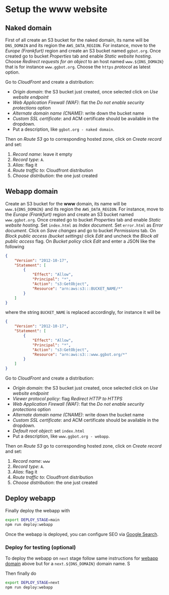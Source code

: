 # Setup the www website

## Naked domain

First of all create an S3 bucket for the naked domain, its name will be `DNS_DOMAIN` and its region the `AWS_DATA_REGION`.
For instance, move to the _Europe (Frankfurt)_ region and create an S3 bucket named `ggbot.org`.
Once created go to bucket _Properties_ tab and enable _Static website hosting_.
Choose _Redirect requests for an object_ to an host named `www.${DNS_DOMAIN}` that is for instance `www.ggbot.org`.
Choose the `https` _protocol_ as latest option.

Go to _CloudFront_ and create a distribution:

- _Origin domain_: the S3 bucket just created, once selected click on _Use website endpoint_
- _Web Application Firewall (WAF)_: flat the _Do not enable security protections_ option
- _Alternate domain name (CNAME)_: write down the bucket name
- _Custom SSL certificate_: and ACM certificate should be available in the dropdown.
- Put a description, like `ggbot.org - naked domain`.

Then on _Route 53_ go to corresponding hosted zone, click on _Create record_ and set:

1. _Record name_: leave it empty
2. _Record type_: `A`.
3. _Alias_: flag it
4. _Route traffic to_: Cloudfront distribution
5. _Choose distribution_: the one just created

## Webapp domain

Create an S3 bucket for the **www** domain, its name will be `www.${DNS_DOMAIN}` and its region the `AWS_DATA_REGION`.
For instance, move to the _Europe (Frankfurt)_ region and create an S3 bucket named `www.ggbot.org`.
Once created go to bucket _Properties_ tab and enable _Static website hosting_.
Set `index.html` as _Index document_.
Set `error.html` as _Error document_.
Click on _Save changes_ and go to bucket _Permissions_ tab.
On _Block public access (bucket settings)_ click _Edit_ and uncheck the _Block all public access_ flag.
On _Bucket policy_ click _Edit_ and enter a JSON like the following

```json
{
	"Version": "2012-10-17",
	"Statement": [
		{
			"Effect": "Allow",
			"Principal": "*",
			"Action": "s3:GetObject",
			"Resource": "arn:aws:s3:::BUCKET_NAME/*"
		}
	]
}
```

where the string `BUCKET_NAME` is replaced accordingly, for instance it will be

```json
{
	"Version": "2012-10-17",
	"Statement": [
		{
			"Effect": "Allow",
			"Principal": "*",
			"Action": "s3:GetObject",
			"Resource": "arn:aws:s3:::www.ggbot.org/*"
		}
	]
}
```

Go to _CloudFront_ and create a distribution:

- _Origin domain_: the S3 bucket just created, once selected click on _Use website endpoint_
- _Viewer protocol policy_: flag _Redirect HTTP to HTTPS_
- _Web Application Firewall (WAF)_: flat the _Do not enable security protections_ option
- _Alternate domain name (CNAME)_: write down the bucket name
- _Custom SSL certificate_: and ACM certificate should be available in the dropdown.
- _Default root object_: set `index.html`
- Put a description, like `www.ggbot.org - webapp`.

Then on _Route 53_ go to corresponding hosted zone, click on _Create record_ and set:

1. _Record name_: `www`
2. _Record type_: `A`.
3. _Alias_: flag it
4. _Route traffic to_: Cloudfront distribution
5. _Choose distribution_: the one just created

## Deploy webapp

Finally deploy the webapp with

```sh
export DEPLOY_STAGE=main
npm run deploy:webapp
```

Once the webapp is deployed, you can configure SEO via [Google Search](./google-search-setup.md).

### Deploy for testing (optional)

To deploy the webapp on `next` stage follow same instructions for [webapp domain](#webapp-domain) above but for a `next.${DNS_DOMAIN}` domain name. S

Then finally do

```sh
export DEPLOY_STAGE=next
npm run deploy:webapp
```

